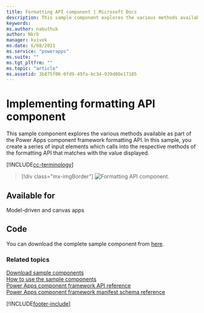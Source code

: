 ```yaml
---
title: Formatting API component | Microsoft Docs
description: This sample component explores the various methods available as part of the Power Apps component framework formatting API.
keywords:
ms.author: nabuthuk
author: Nkrb
manager: kvivek
ms.date: 6/08/2021
ms.service: "powerapps"
ms.suite: ""
ms.tgt_pltfrm: ""
ms.topic: "article"
ms.assetid: 3b875f06-0fd9-49fa-bc34-939d00e17185
---
```


# Implementing formatting API component

This sample component explores the various methods available as part of the Power Apps component framework formatting API. In this sample, you create a series of input elements which calls into the respective methods of the formatting API that matches with the value displayed. 

[!INCLUDE[cc-terminology](../../data-platform/includes/cc-terminology.md)]

> [!div class="mx-imgBorder"]
> ![Formatting API component.](../media/formatting-api.png "Formatting API component")

## Available for 

Model-driven and canvas apps

## Code

You can download the complete sample component from [here](https://github.com/microsoft/PowerApps-Samples/tree/master/component-framework/FormattingAPIControl).

### Related topics

[Download sample components](https://github.com/microsoft/PowerApps-Samples/tree/master/component-framework)<br/>
[How to use the sample components](../use-sample-components.md)<br/>
[Power Apps component framework API reference](../reference/index.md)<br/>
[Power Apps component framework manifest schema reference](../manifest-schema-reference/index.md)




[!INCLUDE[footer-include](../../../includes/footer-banner.md)]